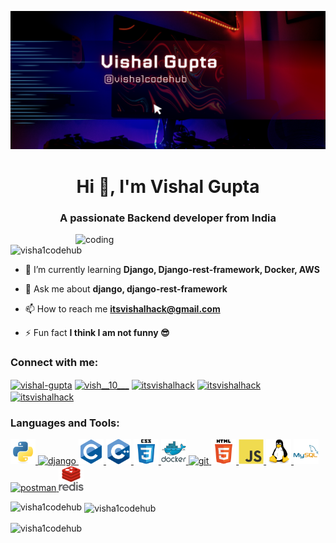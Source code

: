 ![logo](https://github.com/visha1codehub/visha1codehub/blob/main/Vishal%20Gupta.png)

<h1 align="center">Hi 👋, I'm Vishal Gupta</h1>
<h3 align="center">A passionate Backend developer from India</h3>

<img align="right" alt="coding" width="400" src="https://gifdb.com/images/high/animated-man-computer-coding-nae6mec378lsg1i3.gif ">

<p align="left"> <img src="https://komarev.com/ghpvc/?username=visha1codehub&label=Profile%20views&color=0e75b6&style=flat" alt="visha1codehub" /> </p>

- 🌱 I’m currently learning **Django, Django-rest-framework, Docker, AWS**

- 💬 Ask me about **django, django-rest-framework**

- 📫 How to reach me **itsvishalhack@gmail.com**

- ⚡ Fun fact **I think I am not funny 😎**

<!--<p align="left"> <a href="https://github.com/ryo-ma/github-profile-trophy"><img src="https://github-profile-trophy.vercel.app/?username=visha1codehub" alt="visha1codehub" /></a> </p>-->
<h3 align="left">Connect with me:</h3>
<p align="left">
<a href="https://www.linkedin.com/in/vishal-gupta-466b7921b/" target="blank"><img align="center" src="https://raw.githubusercontent.com/rahuldkjain/github-profile-readme-generator/master/src/images/icons/Social/linked-in-alt.svg" alt="vishal-gupta" height="30" width="40" /></a>
<a href="https://instagram.com/vish__10___" target="blank"><img align="center" src="https://raw.githubusercontent.com/rahuldkjain/github-profile-readme-generator/master/src/images/icons/Social/instagram.svg" alt="vish__10___" height="30" width="40" /></a>
<a href="https://www.hackerrank.com/itsvishalhack" target="blank"><img align="center" src="https://raw.githubusercontent.com/rahuldkjain/github-profile-readme-generator/master/src/images/icons/Social/hackerrank.svg" alt="itsvishalhack" height="30" width="40" /></a>
<a href="https://codeforces.com/profile/itsvishalhack" target="blank"><img align="center" src="https://raw.githubusercontent.com/rahuldkjain/github-profile-readme-generator/master/src/images/icons/Social/codeforces.svg" alt="itsvishalhack" height="30" width="40" /></a>
<a href="https://www.leetcode.com/itsvishalhack" target="blank"><img align="center" src="https://raw.githubusercontent.com/rahuldkjain/github-profile-readme-generator/master/src/images/icons/Social/leet-code.svg" alt="itsvishalhack" height="30" width="40" /></a>
</p>

<h3 align="left">Languages and Tools:</h3>
<p align="left"> <a href="https://www.python.org" target="_blank" rel="noreferrer"> <img src="https://raw.githubusercontent.com/devicons/devicon/master/icons/python/python-original.svg" alt="python" width="40" height="40"/> </a><a href="https://www.djangoproject.com/" target="_blank" rel="noreferrer"> <img src="https://cdn.worldvectorlogo.com/logos/django.svg" alt="django" width="40" height="40"/> </a>  <a href="https://www.cprogramming.com/" target="_blank" rel="noreferrer"> <img src="https://raw.githubusercontent.com/devicons/devicon/master/icons/c/c-original.svg" alt="c" width="40" height="40"/> </a> <a href="https://www.w3schools.com/cpp/" target="_blank" rel="noreferrer"> <img src="https://raw.githubusercontent.com/devicons/devicon/master/icons/cplusplus/cplusplus-original.svg" alt="cplusplus" width="40" height="40"/> </a> <a href="https://www.w3schools.com/css/" target="_blank" rel="noreferrer"> <img src="https://raw.githubusercontent.com/devicons/devicon/master/icons/css3/css3-original-wordmark.svg" alt="css3" width="40" height="40"/> </a> <a href="https://www.docker.com/" target="_blank" rel="noreferrer"> <img src="https://raw.githubusercontent.com/devicons/devicon/master/icons/docker/docker-original-wordmark.svg" alt="docker" width="40" height="40"/> </a> <a href="https://git-scm.com/" target="_blank" rel="noreferrer"> <img src="https://www.vectorlogo.zone/logos/git-scm/git-scm-icon.svg" alt="git" width="40" height="40"/> </a> <a href="https://www.w3.org/html/" target="_blank" rel="noreferrer"> <img src="https://raw.githubusercontent.com/devicons/devicon/master/icons/html5/html5-original-wordmark.svg" alt="html5" width="40" height="40"/> </a> <a href="https://developer.mozilla.org/en-US/docs/Web/JavaScript" target="_blank" rel="noreferrer"> <img src="https://raw.githubusercontent.com/devicons/devicon/master/icons/javascript/javascript-original.svg" alt="javascript" width="40" height="40"/> </a> <a href="https://www.linux.org/" target="_blank" rel="noreferrer"> <img src="https://raw.githubusercontent.com/devicons/devicon/master/icons/linux/linux-original.svg" alt="linux" width="40" height="40"/> </a> <a href="https://www.mysql.com/" target="_blank" rel="noreferrer"> <img src="https://raw.githubusercontent.com/devicons/devicon/master/icons/mysql/mysql-original-wordmark.svg" alt="mysql" width="40" height="40"/> </a> <a href="https://postman.com" target="_blank" rel="noreferrer"> <img src="https://www.vectorlogo.zone/logos/getpostman/getpostman-icon.svg" alt="postman" width="40" height="40"/> </a> </a> <a href="https://redis.io" target="_blank" rel="noreferrer"> <img src="https://raw.githubusercontent.com/devicons/devicon/master/icons/redis/redis-original-wordmark.svg" alt="redis" width="40" height="40"/> </a>  </p>

<p><img align="left" src="https://github-readme-stats.vercel.app/api/top-langs?username=visha1codehub&show_icons=true&locale=en&theme=gruvbox&layout=compact" alt="visha1codehub" /></p>
<!-- ![Vishal's GitHub stats](https://github-readme-stats.vercel.app/api?username=visha1codehub&show_icons=true&theme=gruvbox) -->

<p>&nbsp;<img align="center" src="https://github-readme-stats.vercel.app/api?username=visha1codehub&show_icons=true&theme=gruvbox" alt="visha1codehub" /></p>

<p><img align="center" src="https://github-readme-streak-stats.herokuapp.com/?user=visha1codehub&theme=gruvbox" alt="visha1codehub" /></p>
